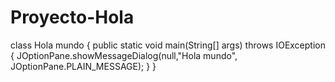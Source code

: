 # Proyecto-Hola
class Hola mundo {
	public static void main(String[] args) throws IOException {
JOptionPane.showMessageDialog(null,"Hola mundo", JOptionPane.PLAIN_MESSAGE);
  }
}

